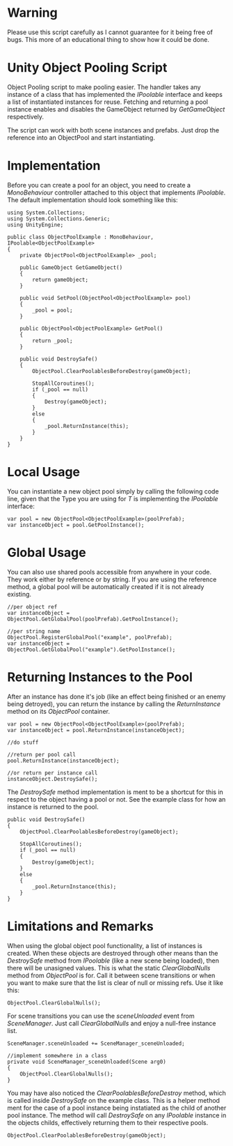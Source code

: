 # Warning
Please use this script carefully as I cannot guarantee for it being free of bugs. This more of an educational thing to show how it could be done.

# Unity Object Pooling Script
Object Pooling script to make pooling easier. The handler takes any instance of a class that has implemented the *IPoolable* interface and keeps a list of instantiated instances for reuse. Fetching and returning a pool instance enables and disables the GameObject returned by *GetGameObject* respectively.

The script can work with both scene instances and prefabs. Just drop the reference into an ObjectPool and start instantiating.

# Implementation
Before you can create a pool for an object, you need to create a *MonoBehaviour* controller attached to this object that implements *IPoolable*. The default implementation should look something like this:

```
using System.Collections;
using System.Collections.Generic;
using UnityEngine;

public class ObjectPoolExample : MonoBehaviour, IPoolable<ObjectPoolExample>
{
    private ObjectPool<ObjectPoolExample> _pool;

    public GameObject GetGameObject()
    {
        return gameObject;
    }

    public void SetPool(ObjectPool<ObjectPoolExample> pool)
    {
        _pool = pool;
    }

    public ObjectPool<ObjectPoolExample> GetPool()
    {
        return _pool;
    }

    public void DestroySafe()
    {
        ObjectPool.ClearPoolablesBeforeDestroy(gameObject);

        StopAllCoroutines();
        if (_pool == null)
        {
            Destroy(gameObject);
        }
        else
        {
            _pool.ReturnInstance(this);
        }
    }
}
```

# Local Usage
You can instantiate a new object pool simply by calling the following code line, given that the Type you are using for *T* is implementing the *IPoolable* interface:

```
var pool = new ObjectPool<ObjectPoolExample>(poolPrefab);
var instanceObject = pool.GetPoolInstance();
```

# Global Usage
You can also use shared pools accessible from anywhere in your code. They work either by reference or by string. If you are using the reference method, a global pool will be automatically created if it is not already existing.

```
//per object ref
var instanceObject = ObjectPool.GetGlobalPool(poolPrefab).GetPoolInstance();

//per string name
ObjectPool.RegisterGlobalPool("example", poolPrefab);
var instanceObject = ObjectPool.GetGlobalPool("example").GetPoolInstance();
```

# Returning Instances to the Pool
After an instance has done it's job (like an effect being finished or an enemy being detroyed), you can return the instance by calling the *ReturnInstance* method on its *ObjectPool* container. 

```
var pool = new ObjectPool<ObjectPoolExample>(poolPrefab);
var instanceObject = pool.ReturnInstance(instanceObject);

//do stuff

//return per pool call
pool.ReturnInstance(instanceObject);

//or return per instance call
instanceObject.DestroySafe();
```

The *DestroySafe* method implementation is ment to be a shortcut for this in respect to the object having a pool or not. See the example class for how an instance is returned to the pool.

```
public void DestroySafe()
{
    ObjectPool.ClearPoolablesBeforeDestroy(gameObject);

    StopAllCoroutines();
    if (_pool == null)
    {
        Destroy(gameObject);
    }
    else
    {
        _pool.ReturnInstance(this);
    }
}

```

# Limitations and Remarks
When using the global object pool functionality, a list of instances is created. When these objects are destroyed through other means than the *DestroySafe* method from *IPoolable* (like a new scene being loaded), then there will be unasigned values. This is what the static *ClearGlobalNulls* method from *ObjectPool* is for. Call it between scene transitions or when you want to make sure that the list is clear of null or missing refs. Use it like this:

```
ObjectPool.ClearGlobalNulls();
```

For scene transitions you can use the *sceneUnloaded* event from *SceneManager*. Just call *ClearGlobalNulls* and enjoy a null-free instance list.

```
SceneManager.sceneUnloaded += SceneManager_sceneUnloaded;

//implement somewhere in a class
private void SceneManager_sceneUnloaded(Scene arg0)
{
    ObjectPool.ClearGlobalNulls();
}
```

You may have also noticed the *ClearPoolablesBeforeDestroy* method, which is called inside *DestroySafe* on the example class. This is a helper method ment for the case of a pool instance being instatiated as the child of another pool instance. The method will call *DestroySafe* on any *IPoolable* instance in the objects childs, effectively returning them to their respective pools.

```
ObjectPool.ClearPoolablesBeforeDestroy(gameObject);
```